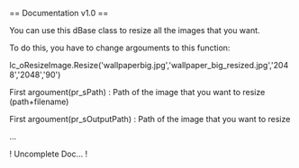 == Documentation v1.0 ==

You can use this dBase class to resize all the images that you want.

To do this, you have to change argouments to this function:

   lc_oResizeImage.Resize('wallpaperbig.jpg','wallpaper_big_resized.jpg','2048','2048','90')
   
   First argoument(pr_sPath) : Path of the image that you want to resize (path+filename)
   
   First argoument(pr_sOutputPath) : Path of the image that you want to resize
  
  ...
  
! Uncomplete Doc... !
